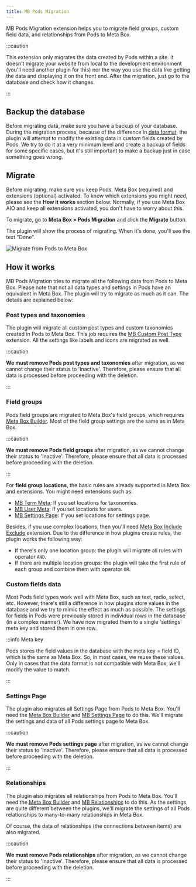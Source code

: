 ```yaml
---
title: MB Pods Migration
---
```


MB Pods Migration extension helps you to migrate field groups, custom field data, and relationships from Pods to Meta Box.

:::caution

This extension only migrates the data created by Pods within a site. It doesn't migrate your website from local to the development environment (you'll need another plugin for this) nor the way you use the data like getting the data and displaying it on the front end. After the migration, just go to the database and check how it changes.

:::

## Backup the database

Before migrating data, make sure you have a backup of your database. During the migration process, because of the difference in [data format](/database/), the plugin will attempt to modify the existing data in custom fields created by Pods. We try to do it at a very minimum level and create a backup of fields for some specific cases, but it's still important to make a backup just in case something goes wrong.

## Migrate

Before migrating, make sure you keep Pods, Meta Box (required) and extensions (optional) activated. To know which extensions you might need, please see the **How it works** section below. Normally, if you use Meta Box AIO and keep all extensions activated, you don't have to worry about this.

To migrate, go to **Meta Box > Pods Migration** and click the **Migrate** button.

The plugin will show the process of migrating. When it's done, you'll see the text "Done".

![Migrate from Pods to Meta Box](https://i0.wp.com/images.elightup.com/meta-box/plugins/pods-migration/admin-screen.png)

## How it works

MB Pods Migration tries to migrate all the following data from Pods to Meta Box. Please note that not all data types and settings in Pods have an equivalent in Meta Box. The plugin will try to migrate as much as it can. The details are explained below:

### Post types and taxonomies

The plugin will migrate all custom post types and custom taxonomies created in Pods to Meta Box. This job requires the [MB Custom Post Type](/extensions/mb-custom-post-type/) extension. All the settings like labels and icons are migrated as well.

:::caution

**We must remove Pods post types and taxonomies** after migration, as we cannot change their status to 'Inactive'. Therefore, please ensure that all data is processed before proceeding with the deletion.

:::

### Field groups

Pods field groups are migrated to Meta Box's field groups, which requires [Meta Box Builder](/extensions/meta-box-builder/). Most of the field group settings are the same as in Meta Box.

:::caution

**We must remove Pods field groups** after migration, as we cannot change their status to 'Inactive'. Therefore, please ensure that all data is processed before proceeding with the deletion.

:::

For **field group locations**, the basic rules are already supported in Meta Box and extensions. You might need extensions such as:

- [MB Term Meta](/extensions/mb-term-meta/): If you set locations for taxonomies.
- [MB User Meta](/extensions/mb-user-meta/): If you set locations for users.
- [MB Settings Page](/extensions/mb-settings-page/): If you set locations for settings page.

Besides, if you use complex locations, then you'll need [Meta Box Include Exclude](/extensions/meta-box-include-exclude/) extension. Due to the difference in how plugins create rules, the plugin works the following way:

- If there's only one location group: the plugin will migrate all rules with operator `AND`.
- If there are multiple location groups: the plugin will take the first rule of each group and combine them with operator `OR`.

### Custom fields data

Most Pods field types work well with Meta Box, such as text, radio, select, etc. However, there's still a difference in how plugins store values in the database and we try to mimic the effect as much as possible. The settings for fields in Pods were previously stored in individual rows in the database (in a complex manner). We have now migrated them to a single 'settings' meta key and stored them in one row.

:::info Meta key

Pods stores the field values in the database with the meta key = field ID, which is the same as Meta Box. So, in most cases, we reuse these values. Only in cases that the data format is not compatible with Meta Box, we'll modify the value to match.

:::

### Settings Page

The plugin also migrates all Settings Page from Pods to Meta Box. You'll need the [Meta Box Builder](/extensions/meta-box-builder/) and [MB Settings Page](/extensions/mb-settings-page/) to do this. We'll migrate the settings and data of all Pods settings page to Meta Box.

:::caution

**We must remove Pods settings page** after migration, as we cannot change their status to 'Inactive'. Therefore, please ensure that all data is processed before proceeding with the deletion.

:::

### Relationships

The plugin also migrates all relationships from Pods to Meta Box. You'll need the [Meta Box Builder](/extensions/meta-box-builder/) and [MB Relationships](/extensions/mb-relationships/) to do this. As the settings are quite different between the plugins, we'll migrate the settings of all Pods relationships to many-to-many relationships in Meta Box.

Of course, the data of relationships (the connections between items) are also migrated.

:::caution

**We must remove Pods relationships** after migration, as we cannot change their status to 'Inactive'. Therefore, please ensure that all data is processed before proceeding with the deletion.

:::
